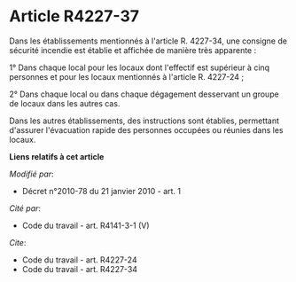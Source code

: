 # Article R4227-37

Dans les établissements mentionnés à l'article R. 4227-34, une consigne de sécurité incendie est établie et affichée de
manière très apparente : 

1° Dans chaque local pour les locaux dont l'effectif est supérieur à cinq personnes et pour les locaux mentionnés à l'article
R. 4227-24 ; 

2° Dans chaque local ou dans chaque dégagement desservant un groupe de locaux dans les autres cas.

Dans les autres établissements, des instructions sont établies, permettant d'assurer l'évacuation rapide des personnes
occupées ou réunies dans les locaux.

**Liens relatifs à cet article**

_Modifié par_:

  - Décret n°2010-78 du 21 janvier 2010 - art. 1

_Cité par_:

  - Code du travail - art. R4141-3-1 (V)

_Cite_:

  - Code du travail - art. R4227-24
  - Code du travail - art. R4227-34
